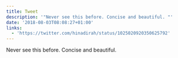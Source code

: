 ```yaml
---
title: Tweet
description: '"Never see this before. Concise and beautiful. "'
date: '2018-08-03T08:08:27+01:00'
links:
  - 'https://twitter.com/hinadirah/status/1025020920350625792'
---
```

Never see this before. Concise and beautiful. 
